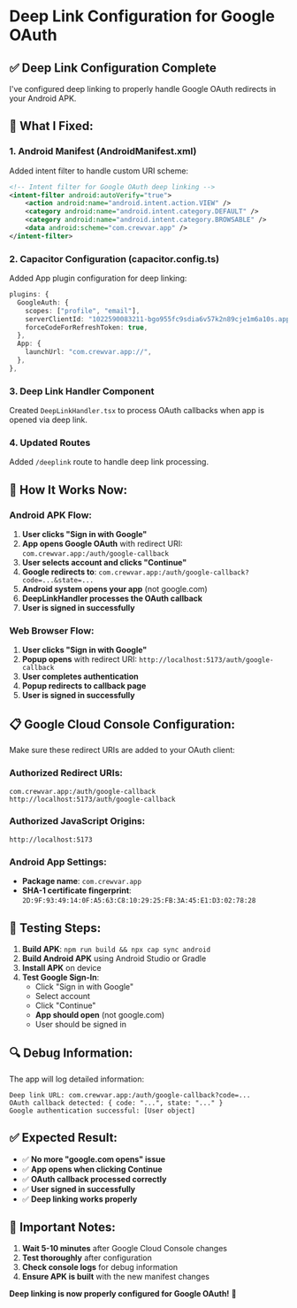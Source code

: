 # Deep Link Configuration for Google OAuth

## ✅ **Deep Link Configuration Complete**

I've configured deep linking to properly handle Google OAuth redirects in your Android APK.

## 🔧 **What I Fixed:**

### **1. Android Manifest (AndroidManifest.xml)**

Added intent filter to handle custom URI scheme:

```xml
<!-- Intent filter for Google OAuth deep linking -->
<intent-filter android:autoVerify="true">
    <action android:name="android.intent.action.VIEW" />
    <category android:name="android.intent.category.DEFAULT" />
    <category android:name="android.intent.category.BROWSABLE" />
    <data android:scheme="com.crewvar.app" />
</intent-filter>
```

### **2. Capacitor Configuration (capacitor.config.ts)**

Added App plugin configuration for deep linking:

```typescript
plugins: {
  GoogleAuth: {
    scopes: ["profile", "email"],
    serverClientId: "1022590083211-bgo955fc9sdia6v57k2n89cje1m6a10s.apps.googleusercontent.com",
    forceCodeForRefreshToken: true,
  },
  App: {
    launchUrl: "com.crewvar.app://",
  },
},
```

### **3. Deep Link Handler Component**

Created `DeepLinkHandler.tsx` to process OAuth callbacks when app is opened via deep link.

### **4. Updated Routes**

Added `/deeplink` route to handle deep link processing.

## 🚀 **How It Works Now:**

### **Android APK Flow:**

1. **User clicks "Sign in with Google"**
2. **App opens Google OAuth** with redirect URI: `com.crewvar.app:/auth/google-callback`
3. **User selects account and clicks "Continue"**
4. **Google redirects to**: `com.crewvar.app:/auth/google-callback?code=...&state=...`
5. **Android system opens your app** (not google.com)
6. **DeepLinkHandler processes the OAuth callback**
7. **User is signed in successfully**

### **Web Browser Flow:**

1. **User clicks "Sign in with Google"**
2. **Popup opens** with redirect URI: `http://localhost:5173/auth/google-callback`
3. **User completes authentication**
4. **Popup redirects to callback page**
5. **User is signed in successfully**

## 📋 **Google Cloud Console Configuration:**

Make sure these redirect URIs are added to your OAuth client:

### **Authorized Redirect URIs:**

```
com.crewvar.app:/auth/google-callback
http://localhost:5173/auth/google-callback
```

### **Authorized JavaScript Origins:**

```
http://localhost:5173
```

### **Android App Settings:**

- **Package name**: `com.crewvar.app`
- **SHA-1 certificate fingerprint**: `2D:9F:93:49:14:0F:A5:63:C8:10:29:25:FB:3A:45:E1:D3:02:78:28`

## 🧪 **Testing Steps:**

1. **Build APK**: `npm run build && npx cap sync android`
2. **Build Android APK** using Android Studio or Gradle
3. **Install APK** on device
4. **Test Google Sign-In**:
   - Click "Sign in with Google"
   - Select account
   - Click "Continue"
   - **App should open** (not google.com)
   - User should be signed in

## 🔍 **Debug Information:**

The app will log detailed information:

```
Deep link URL: com.crewvar.app:/auth/google-callback?code=...
OAuth callback detected: { code: "...", state: "..." }
Google authentication successful: [User object]
```

## ✅ **Expected Result:**

- ✅ **No more "google.com opens" issue**
- ✅ **App opens when clicking Continue**
- ✅ **OAuth callback processed correctly**
- ✅ **User signed in successfully**
- ✅ **Deep linking works properly**

## 🚨 **Important Notes:**

1. **Wait 5-10 minutes** after Google Cloud Console changes
2. **Test thoroughly** after configuration
3. **Check console logs** for debug information
4. **Ensure APK is built** with the new manifest changes

**Deep linking is now properly configured for Google OAuth!** 🚀
